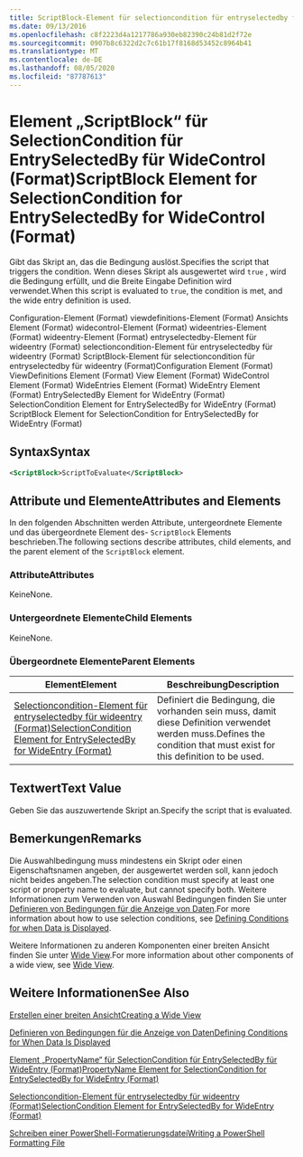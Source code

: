```yaml
---
title: ScriptBlock-Element für selectioncondition für entryselectedby für widecontrol (Format) | Microsoft-Dokumentation
ms.date: 09/13/2016
ms.openlocfilehash: c8f2223d4a1217786a930eb82390c24b81d2f72e
ms.sourcegitcommit: 0907b8c6322d2c7c61b17f8168d53452c8964b41
ms.translationtype: MT
ms.contentlocale: de-DE
ms.lasthandoff: 08/05/2020
ms.locfileid: "87787613"
---
```

# <a name="scriptblock-element-for-selectioncondition-for-entryselectedby-for-widecontrol-format"></a><span data-ttu-id="9d2ee-102">Element „ScriptBlock“ für SelectionCondition für EntrySelectedBy für WideControl (Format)</span><span class="sxs-lookup"><span data-stu-id="9d2ee-102">ScriptBlock Element for SelectionCondition for EntrySelectedBy for WideControl (Format)</span></span>

<span data-ttu-id="9d2ee-103">Gibt das Skript an, das die Bedingung auslöst.</span><span class="sxs-lookup"><span data-stu-id="9d2ee-103">Specifies the script that triggers the condition.</span></span> <span data-ttu-id="9d2ee-104">Wenn dieses Skript als ausgewertet wird `true` , wird die Bedingung erfüllt, und die Breite Eingabe Definition wird verwendet.</span><span class="sxs-lookup"><span data-stu-id="9d2ee-104">When this script is evaluated to `true`, the condition is met, and the wide entry definition is used.</span></span>

<span data-ttu-id="9d2ee-105">Configuration-Element (Format) viewdefinitions-Element (Format) Ansichts Element (Format) widecontrol-Element (Format) wideentries-Element (Format) wideentry-Element (Format) entryselectedby-Element für wideentry (Format) selectioncondition-Element für entryselectedby für wideentry (Format) ScriptBlock-Element für selectioncondition für entryselectedby für wideentry (Format)</span><span class="sxs-lookup"><span data-stu-id="9d2ee-105">Configuration Element (Format) ViewDefinitions Element (Format) View Element (Format) WideControl Element (Format) WideEntries Element (Format) WideEntry Element (Format) EntrySelectedBy Element for WideEntry (Format) SelectionCondition Element for EntrySelectedBy for WideEntry (Format) ScriptBlock Element for SelectionCondition for EntrySelectedBy for WideEntry (Format)</span></span>

## <a name="syntax"></a><span data-ttu-id="9d2ee-106">Syntax</span><span class="sxs-lookup"><span data-stu-id="9d2ee-106">Syntax</span></span>

```xml
<ScriptBlock>ScriptToEvaluate</ScriptBlock>
```

## <a name="attributes-and-elements"></a><span data-ttu-id="9d2ee-107">Attribute und Elemente</span><span class="sxs-lookup"><span data-stu-id="9d2ee-107">Attributes and Elements</span></span>

<span data-ttu-id="9d2ee-108">In den folgenden Abschnitten werden Attribute, untergeordnete Elemente und das übergeordnete Element des- `ScriptBlock` Elements beschrieben.</span><span class="sxs-lookup"><span data-stu-id="9d2ee-108">The following sections describe attributes, child elements, and the parent element of the `ScriptBlock` element.</span></span>

### <a name="attributes"></a><span data-ttu-id="9d2ee-109">Attribute</span><span class="sxs-lookup"><span data-stu-id="9d2ee-109">Attributes</span></span>

<span data-ttu-id="9d2ee-110">Keine</span><span class="sxs-lookup"><span data-stu-id="9d2ee-110">None.</span></span>

### <a name="child-elements"></a><span data-ttu-id="9d2ee-111">Untergeordnete Elemente</span><span class="sxs-lookup"><span data-stu-id="9d2ee-111">Child Elements</span></span>

<span data-ttu-id="9d2ee-112">Keine</span><span class="sxs-lookup"><span data-stu-id="9d2ee-112">None.</span></span>

### <a name="parent-elements"></a><span data-ttu-id="9d2ee-113">Übergeordnete Elemente</span><span class="sxs-lookup"><span data-stu-id="9d2ee-113">Parent Elements</span></span>

|<span data-ttu-id="9d2ee-114">Element</span><span class="sxs-lookup"><span data-stu-id="9d2ee-114">Element</span></span>|<span data-ttu-id="9d2ee-115">Beschreibung</span><span class="sxs-lookup"><span data-stu-id="9d2ee-115">Description</span></span>|
|-------------|-----------------|
|[<span data-ttu-id="9d2ee-116">Selectioncondition-Element für entryselectedby für wideentry (Format)</span><span class="sxs-lookup"><span data-stu-id="9d2ee-116">SelectionCondition Element for EntrySelectedBy for WideEntry (Format)</span></span>](./selectioncondition-element-for-entryselectedby-for-widecontrol-format.md)|<span data-ttu-id="9d2ee-117">Definiert die Bedingung, die vorhanden sein muss, damit diese Definition verwendet werden muss.</span><span class="sxs-lookup"><span data-stu-id="9d2ee-117">Defines the condition that must exist for this definition to be used.</span></span>|

## <a name="text-value"></a><span data-ttu-id="9d2ee-118">Textwert</span><span class="sxs-lookup"><span data-stu-id="9d2ee-118">Text Value</span></span>

<span data-ttu-id="9d2ee-119">Geben Sie das auszuwertende Skript an.</span><span class="sxs-lookup"><span data-stu-id="9d2ee-119">Specify the script that is evaluated.</span></span>

## <a name="remarks"></a><span data-ttu-id="9d2ee-120">Bemerkungen</span><span class="sxs-lookup"><span data-stu-id="9d2ee-120">Remarks</span></span>

<span data-ttu-id="9d2ee-121">Die Auswahlbedingung muss mindestens ein Skript oder einen Eigenschaftsnamen angeben, der ausgewertet werden soll, kann jedoch nicht beides angeben.</span><span class="sxs-lookup"><span data-stu-id="9d2ee-121">The selection condition must specify at least one script or property name to evaluate, but cannot specify both.</span></span> <span data-ttu-id="9d2ee-122">Weitere Informationen zum Verwenden von Auswahl Bedingungen finden Sie unter [Definieren von Bedingungen für die Anzeige von Daten](./defining-conditions-for-displaying-data.md).</span><span class="sxs-lookup"><span data-stu-id="9d2ee-122">For more information about how to use selection conditions, see [Defining Conditions for when Data is Displayed](./defining-conditions-for-displaying-data.md).</span></span>

<span data-ttu-id="9d2ee-123">Weitere Informationen zu anderen Komponenten einer breiten Ansicht finden Sie unter [Wide View](./creating-a-wide-view.md).</span><span class="sxs-lookup"><span data-stu-id="9d2ee-123">For more information about other components of a wide view, see [Wide View](./creating-a-wide-view.md).</span></span>

## <a name="see-also"></a><span data-ttu-id="9d2ee-124">Weitere Informationen</span><span class="sxs-lookup"><span data-stu-id="9d2ee-124">See Also</span></span>

[<span data-ttu-id="9d2ee-125">Erstellen einer breiten Ansicht</span><span class="sxs-lookup"><span data-stu-id="9d2ee-125">Creating a Wide View</span></span>](./creating-a-wide-view.md)

[<span data-ttu-id="9d2ee-126">Definieren von Bedingungen für die Anzeige von Daten</span><span class="sxs-lookup"><span data-stu-id="9d2ee-126">Defining Conditions for When Data Is Displayed</span></span>](./defining-conditions-for-displaying-data.md)

[<span data-ttu-id="9d2ee-127">Element „PropertyName“ für SelectionCondition für EntrySelectedBy für WideEntry (Format)</span><span class="sxs-lookup"><span data-stu-id="9d2ee-127">PropertyName Element for SelectionCondition for EntrySelectedBy for WideEntry (Format)</span></span>](./propertyname-element-for-selectioncondition-for-entryselectedby-for-wideentry-format.md)

[<span data-ttu-id="9d2ee-128">Selectioncondition-Element für entryselectedby für wideentry (Format)</span><span class="sxs-lookup"><span data-stu-id="9d2ee-128">SelectionCondition Element for EntrySelectedBy for WideEntry (Format)</span></span>](./selectioncondition-element-for-entryselectedby-for-widecontrol-format.md)

[<span data-ttu-id="9d2ee-129">Schreiben einer PowerShell-Formatierungsdatei</span><span class="sxs-lookup"><span data-stu-id="9d2ee-129">Writing a PowerShell Formatting File</span></span>](./writing-a-powershell-formatting-file.md)
